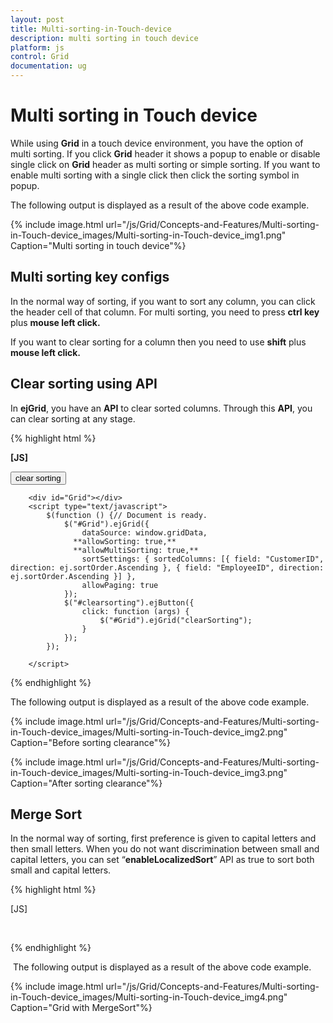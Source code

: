 ```yaml
---
layout: post
title: Multi-sorting-in-Touch-device
description: multi sorting in touch device
platform: js
control: Grid
documentation: ug
---
```


# Multi sorting in Touch device

While using **Grid** in a touch device environment, you have the option of multi sorting. If you click **Grid** header it shows a popup to enable or disable single click on **Grid** header as multi sorting or simple sorting. If you want to enable multi sorting with a single click then click the sorting symbol in popup.

The following output is displayed as a result of the above code example.

{% include image.html url="/js/Grid/Concepts-and-Features/Multi-sorting-in-Touch-device_images/Multi-sorting-in-Touch-device_img1.png" Caption="Multi sorting in touch device"%}

## Multi sorting key configs

In the normal way of sorting, if you want to sort any column, you can click the header cell of that column. For multi sorting, you need to press **ctrl key** plus **mouse left click.**

If you want to clear sorting for a column then you need to use **shift** plus **mouse left click.**

## Clear sorting using API

In **ejGrid**, you have an **API** to clear sorted columns. Through this **API**, you can clear sorting at any stage.

{% highlight html %}

**[JS]**

<input type="button" id="clearsorting" name="sorting" value="clear sorting" />

        <div id="Grid"></div>
        <script type="text/javascript">
            $(function () {// Document is ready.
                $("#Grid").ejGrid({
                    dataSource: window.gridData,
                  **allowSorting: true,**
                  **allowMultiSorting: true,**
                    sortSettings: { sortedColumns: [{ field: "CustomerID", direction: ej.sortOrder.Ascending }, { field: "EmployeeID", direction: ej.sortOrder.Ascending }] },
                    allowPaging: true
                });
                $("#clearsorting").ejButton({
                    click: function (args) {
                        $("#Grid").ejGrid("clearSorting");
                    }
                });
            });

        </script>


{% endhighlight %}



The following output is displayed as a result of the above code example.

{% include image.html url="/js/Grid/Concepts-and-Features/Multi-sorting-in-Touch-device_images/Multi-sorting-in-Touch-device_img2.png" Caption="Before sorting clearance"%}

{% include image.html url="/js/Grid/Concepts-and-Features/Multi-sorting-in-Touch-device_images/Multi-sorting-in-Touch-device_img3.png" Caption="After sorting clearance"%}

## Merge Sort

In the normal way of sorting, first preference is given to capital letters and then small letters. When you do not want discrimination between small and capital letters, you can set “**enableLocalizedSort**” API as true to sort both small and capital letters.

{% highlight html %}

[JS]
 <div id="Grid"></div>
        <script type="text/javascript">
            $(function () {// Document is ready.
                ej.support.**enableLocalizedSort** = true
                $("#Grid").ejGrid({
                    dataSource: window.gridData,
                  **allowSorting: true,**
                    sortSettings: { sortedColumns: [{ field: "CustomerID", direction: ej.sortOrder.Ascending }]},
                    allowPaging: true
                    columns: [
                          { field: "OrderID", headerText: "Order ID", isPrimaryKey: true, textAlign: ej.TextAlign.Right, width: 100 },
                          { field: "CustomerID", headerText: "Customer ID", width: 130 },
                          { field: "Freight", headerText: "Freight", textAlign: ej.TextAlign.Right, width: 100, format: "{0:C}" },
                          { field: "ShipCountry", headerText: "ShipCountry", width: 100 }
                ]
                });
            });
        </script>


{% endhighlight %}



 The following output is displayed as a result of the above code example.

{% include image.html url="/js/Grid/Concepts-and-Features/Multi-sorting-in-Touch-device_images/Multi-sorting-in-Touch-device_img4.png" Caption="Grid with MergeSort"%}

